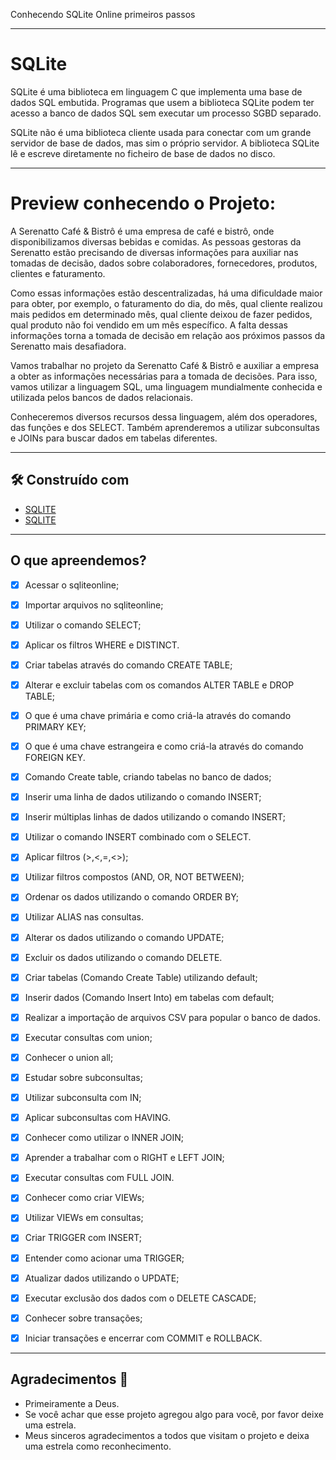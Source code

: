 Conhecendo SQLite Online primeiros passos
***

# SQLite
SQLite é uma biblioteca em linguagem C que implementa uma base de dados SQL embutida. Programas que usem a biblioteca SQLite podem ter acesso a banco de dados SQL sem executar um processo SGBD separado.

SQLite não é uma biblioteca cliente usada para conectar com um grande servidor de base de dados, mas sim o próprio servidor. A biblioteca SQLite lê e escreve diretamente no ficheiro de base de dados no disco.
***   
# Preview conhecendo o Projeto:

A Serenatto Café & Bistrô é uma empresa de café e bistrô, onde disponibilizamos diversas bebidas e comidas. As pessoas gestoras da Serenatto estão precisando de diversas informações para auxiliar nas tomadas de decisão, dados sobre colaboradores, fornecedores, produtos, clientes e faturamento.

Como essas informações estão descentralizadas, há uma dificuldade maior para obter, por exemplo, o faturamento do dia, do mês, qual cliente realizou mais pedidos em determinado mês, qual cliente deixou de fazer pedidos, qual produto não foi vendido em um mês específico. A falta dessas informações torna a tomada de decisão em relação aos próximos passos da Serenatto mais desafiadora.

Vamos trabalhar no projeto da Serenatto Café & Bistrô e auxiliar a empresa a obter as informações necessárias para a tomada de decisões. Para isso, vamos utilizar a linguagem SQL, uma linguagem mundialmente conhecida e utilizada pelos bancos de dados relacionais.

Conheceremos diversos recursos dessa linguagem, além dos operadores, das funções e dos SELECT. Também aprenderemos a utilizar subconsultas e JOINs para buscar dados em tabelas diferentes.


***
## 🛠️ Construído com

* [SQLITE](https://www.sqlite.org/)
* [SQLITE](https://sqliteonline.com/)

***
<h2>O que apreendemos?</h2>

- [X] Acessar o sqliteonline;
- [X] Importar arquivos no sqliteonline;
- [X] Utilizar o comando SELECT;
- [X] Aplicar os filtros WHERE e DISTINCT.
- [X] Criar tabelas através do comando CREATE TABLE;
- [X] Alterar e excluir tabelas com os comandos ALTER TABLE e DROP TABLE;
- [X] O que é uma chave primária e como criá-la através do comando PRIMARY KEY;
- [X] O que é uma chave estrangeira e como criá-la através do comando FOREIGN KEY.
- [X] Comando Create table, criando tabelas no banco de dados;
- [X] Inserir uma linha de dados utilizando o comando INSERT;
- [X] Inserir múltiplas linhas de dados utilizando o comando INSERT;
- [X] Utilizar o comando INSERT combinado com o SELECT.
- [X] Aplicar filtros (>,<,=,<>);
- [X] Utilizar filtros compostos (AND, OR, NOT BETWEEN);
- [X] Ordenar os dados utilizando o comando ORDER BY;
- [X] Utilizar ALIAS nas consultas.
- [X] Alterar os dados utilizando o comando UPDATE;
- [X] Excluir os dados utilizando o comando DELETE.
- [X] Criar tabelas (Comando Create Table) utilizando default;
- [X] Inserir dados (Comando Insert Into) em tabelas com default;
- [X] Realizar a importação de arquivos CSV para popular o banco de dados.
- [X] Executar consultas com union;
- [X] Conhecer o union all;
- [X] Estudar sobre subconsultas;
- [X] Utilizar subconsulta com IN;
- [X] Aplicar subconsultas com HAVING.
- [X] Conhecer como utilizar o INNER JOIN;
- [X] Aprender a trabalhar com o RIGHT e LEFT JOIN;
- [X] Executar consultas com FULL JOIN.
- [X] Conhecer como criar VIEWs;
- [X] Utilizar VIEWs em consultas;
- [X] Criar TRIGGER com INSERT;
- [X] Entender como acionar uma TRIGGER;
- [X] Atualizar dados utilizando o UPDATE;
- [X] Executar exclusão dos dados com o DELETE CASCADE;
- [X] Conhecer sobre transações;
- [X] Iniciar transações e encerrar com COMMIT e ROLLBACK.

    

****
## Agradecimentos :clap:

* Primeiramente a Deus.
* Se você achar que esse projeto agregou algo para você, por favor deixe uma estrela.
* Meus sinceros agradecimentos a todos que visitam o projeto e deixa uma estrela como reconhecimento.
